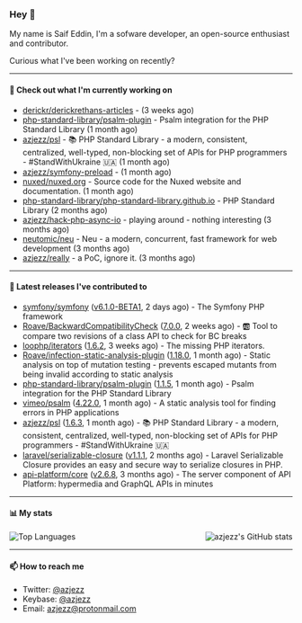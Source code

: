 ### Hey 👋

My name is Saif Eddin, I'm a sofware developer, an open-source enthusiast and contributor.

Curious what I've been working on recently?

---

#### 👷 Check out what I'm currently working on

- [derickr/derickrethans-articles](https://github.com/derickr/derickrethans-articles) -  (3 weeks ago)
- [php-standard-library/psalm-plugin](https://github.com/php-standard-library/psalm-plugin) - Psalm integration for the PHP Standard Library (1 month ago)
- [azjezz/psl](https://github.com/azjezz/psl) - 📚 PHP Standard Library - a modern, consistent, centralized, well-typed, non-blocking set of APIs for PHP programmers - #StandWithUkraine 🇺🇦 (1 month ago)
- [azjezz/symfony-preload](https://github.com/azjezz/symfony-preload) -  (1 month ago)
- [nuxed/nuxed.org](https://github.com/nuxed/nuxed.org) - Source code for the Nuxed website and documentation. (1 month ago)
- [php-standard-library/php-standard-library.github.io](https://github.com/php-standard-library/php-standard-library.github.io) - PHP Standard Library (2 months ago)
- [azjezz/hack-php-async-io](https://github.com/azjezz/hack-php-async-io) - playing around - nothing interesting  (3 months ago)
- [neutomic/neu](https://github.com/neutomic/neu) - Neu - a modern, concurrent, fast framework for web development (3 months ago)
- [azjezz/really](https://github.com/azjezz/really) - a PoC, ignore it. (3 months ago)

---

#### 🔭 Latest releases I've contributed to

- [symfony/symfony](https://github.com/symfony/symfony) ([v6.1.0-BETA1](https://github.com/symfony/symfony/releases/tag/v6.1.0-BETA1), 2 days ago) - The Symfony PHP framework
- [Roave/BackwardCompatibilityCheck](https://github.com/Roave/BackwardCompatibilityCheck) ([7.0.0](https://github.com/Roave/BackwardCompatibilityCheck/releases/tag/7.0.0), 2 weeks ago) - :ab: Tool to compare two revisions of a class API to check for BC breaks
- [loophp/iterators](https://github.com/loophp/iterators) ([1.6.2](https://github.com/loophp/iterators/releases/tag/1.6.2), 3 weeks ago) - The missing PHP iterators.
- [Roave/infection-static-analysis-plugin](https://github.com/Roave/infection-static-analysis-plugin) ([1.18.0](https://github.com/Roave/infection-static-analysis-plugin/releases/tag/1.18.0), 1 month ago) - Static analysis on top of mutation testing - prevents escaped mutants from being invalid according to static analysis
- [php-standard-library/psalm-plugin](https://github.com/php-standard-library/psalm-plugin) ([1.1.5](https://github.com/php-standard-library/psalm-plugin/releases/tag/1.1.5), 1 month ago) - Psalm integration for the PHP Standard Library
- [vimeo/psalm](https://github.com/vimeo/psalm) ([4.22.0](https://github.com/vimeo/psalm/releases/tag/4.22.0), 1 month ago) - A static analysis tool for finding errors in PHP applications
- [azjezz/psl](https://github.com/azjezz/psl) ([1.6.3](https://github.com/azjezz/psl/releases/tag/1.6.3), 1 month ago) - 📚 PHP Standard Library - a modern, consistent, centralized, well-typed, non-blocking set of APIs for PHP programmers - #StandWithUkraine 🇺🇦
- [laravel/serializable-closure](https://github.com/laravel/serializable-closure) ([v1.1.1](https://github.com/laravel/serializable-closure/releases/tag/v1.1.1), 2 months ago) - Laravel Serializable Closure provides an easy and secure way to serialize closures in PHP.
- [api-platform/core](https://github.com/api-platform/core) ([v2.6.8](https://github.com/api-platform/core/releases/tag/v2.6.8), 3 months ago) - The server component of API Platform: hypermedia and GraphQL APIs in minutes

---

#### 📊 My stats

<img align="right" alt="azjezz's GitHub stats" src="https://github-readme-stats.vercel.app/api?username=azjezz&count_private=1&show_icons=true&" />

![Top Languages](https://github-readme-stats.vercel.app/api/top-langs/?username=azjezz)

---

#### 📫 How to reach me

- Twitter: [@azjezz](https://twitter.com/azjezz)
- Keybase: [@azjezz](https://keybase.io/azjezz)
- Email: [azjezz@protonmail.com](mailto://azjezz@protonmail.com)
